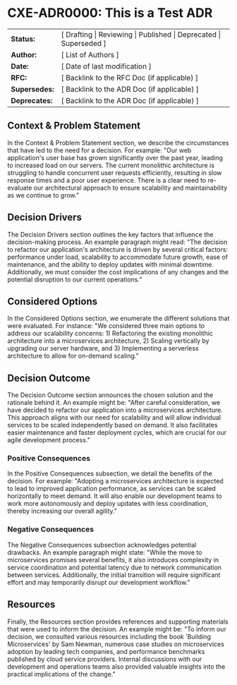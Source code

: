 # CXE-ADR0000: This is a Test ADR

| | |
| -------- | ------- |
| **Status:**  | [ Drafting \| Reviewing \| Published \| Deprecated \| Superseded ] |
| **Author:** | [ List of Authors ]     |
| **Date:**    | [ Date of last modification ]    |
| **RFC:**    | [ Backlink to the RFC Doc (if applicable) ]  |
| **Supersedes:**    | [ Backlink to the ADR Doc (if applicable) ]  |
| **Deprecates:**    | [ Backlink to the ADR Doc (if applicable) ]  |

## Context & Problem Statement

In the Context & Problem Statement section, we describe the circumstances that have led to the need for a decision. For example: "Our web application's user base has grown significantly over the past year, leading to increased load on our servers. The current monolithic architecture is struggling to handle concurrent user requests efficiently, resulting in slow response times and a poor user experience. There is a clear need to re-evaluate our architectural approach to ensure scalability and maintainability as we continue to grow."

## Decision Drivers

The Decision Drivers section outlines the key factors that influence the decision-making process. An example paragraph might read: "The decision to refactor our application's architecture is driven by several critical factors: performance under load, scalability to accommodate future growth, ease of maintenance, and the ability to deploy updates with minimal downtime. Additionally, we must consider the cost implications of any changes and the potential disruption to our current operations."

## Considered Options

In the Considered Options section, we enumerate the different solutions that were evaluated. For instance: "We considered three main options to address our scalability concerns: 1) Refactoring the existing monolithic architecture into a microservices architecture, 2) Scaling vertically by upgrading our server hardware, and 3) Implementing a serverless architecture to allow for on-demand scaling."

## Decision Outcome

The Decision Outcome section announces the chosen solution and the rationale behind it. An example might be: "After careful consideration, we have decided to refactor our application into a microservices architecture. This approach aligns with our need for scalability and will allow individual services to be scaled independently based on demand. It also facilitates easier maintenance and faster deployment cycles, which are crucial for our agile development process."

### Positive Consequences <!-- optional -->

In the Positive Consequences subsection, we detail the benefits of the decision. For example: "Adopting a microservices architecture is expected to lead to improved application performance, as services can be scaled horizontally to meet demand. It will also enable our development teams to work more autonomously and deploy updates with less coordination, thereby increasing our overall agility."

### Negative Consequences <!-- optional -->

The Negative Consequences subsection acknowledges potential drawbacks. An example paragraph might state: "While the move to microservices promises several benefits, it also introduces complexity in service coordination and potential latency due to network communication between services. Additionally, the initial transition will require significant effort and may temporarily disrupt our development workflow."

## Resources

Finally, the Resources section provides references and supporting materials that were used to inform the decision. An example might be: "To inform our decision, we consulted various resources including the book 'Building Microservices' by Sam Newman, numerous case studies on microservices adoption by leading tech companies, and performance benchmarks published by cloud service providers. Internal discussions with our development and operations teams also provided valuable insights into the practical implications of the change."
